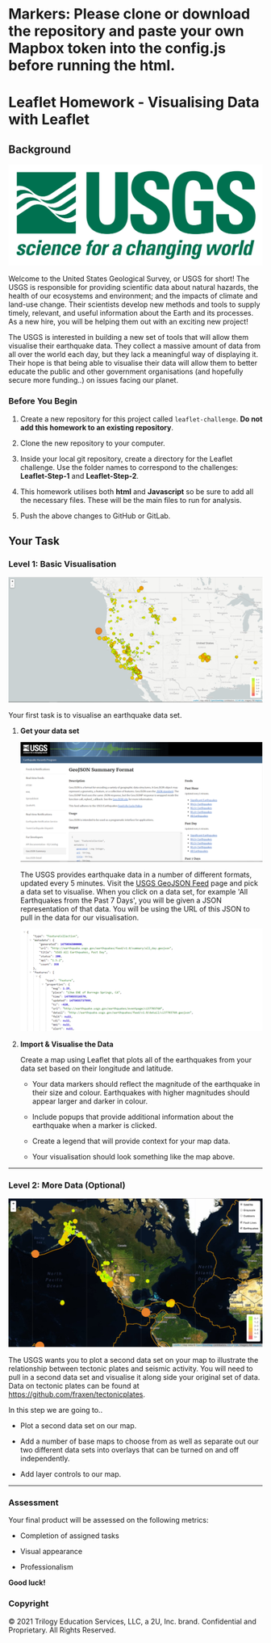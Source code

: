 # Markers: Please clone or download the repository and paste your own Mapbox token into the config.js before running the html.

# Leaflet Homework - Visualising Data with Leaflet

## Background

![1-Logo](Images/1-Logo.png)

Welcome to the United States Geological Survey, or USGS for short! The USGS is responsible for providing scientific data about natural hazards, the health of our ecosystems and environment; and the impacts of climate and land-use change. Their scientists develop new methods and tools to supply timely, relevant, and useful information about the Earth and its processes. As a new hire, you will be helping them out with an exciting new project!

The USGS is interested in building a new set of tools that will allow them visualise their earthquake data. They collect a massive amount of data from all over the world each day, but they lack a meaningful way of displaying it. Their hope is that being able to visualise their data will allow them to better educate the public and other government organisations (and hopefully secure more funding..) on issues facing our planet.

### Before You Begin

1. Create a new repository for this project called `leaflet-challenge`. **Do not add this homework to an existing repository**.

2. Clone the new repository to your computer.

3. Inside your local git repository, create a directory for the Leaflet challenge. Use the folder names to correspond to the challenges: **Leaflet-Step-1** and **Leaflet-Step-2**.

4. This homework utilises both **html** and **Javascript** so be sure to add all the necessary files. These will be the main files to run for analysis.

5. Push the above changes to GitHub or GitLab.

## Your Task

### Level 1: Basic Visualisation

![2-BasicMap](Images/2-BasicMap.png)

Your first task is to visualise an earthquake data set.

1. **Get your data set**

   ![3-Data](Images/3-Data.png)

   The USGS provides earthquake data in a number of different formats, updated every 5 minutes. Visit the [USGS GeoJSON Feed](http://earthquake.usgs.gov/earthquakes/feed/v1.0/geojson.php) page and pick a data set to visualise. When you click on a data set, for example 'All Earthquakes from the Past 7 Days', you will be given a JSON representation of that data. You will be using the URL of this JSON to pull in the data for our visualisation.

   ![4-JSON](Images/4-JSON.png)

2. **Import & Visualise the Data**

   Create a map using Leaflet that plots all of the earthquakes from your data set based on their longitude and latitude.

   * Your data markers should reflect the magnitude of the earthquake in their size and colour. Earthquakes with higher magnitudes should appear larger and darker in colour.

   * Include popups that provide additional information about the earthquake when a marker is clicked.

   * Create a legend that will provide context for your map data.

   * Your visualisation should look something like the map above.

- - -

### Level 2: More Data (Optional)

![5-Advanced](Images/5-Advanced.png)

The USGS wants you to plot a second data set on your map to illustrate the relationship between tectonic plates and seismic activity. You will need to pull in a second data set and visualise it along side your original set of data. Data on tectonic plates can be found at <https://github.com/fraxen/tectonicplates>.

In this step we are going to..

* Plot a second data set on our map.

* Add a number of base maps to choose from as well as separate out our two different data sets into overlays that can be turned on and off independently.

* Add layer controls to our map.

- - -

### Assessment

Your final product will be assessed on the following metrics:

* Completion of assigned tasks

* Visual appearance

* Professionalism

**Good luck!**

### Copyright

© 2021 Trilogy Education Services, LLC, a 2U, Inc. brand. Confidential and Proprietary. All Rights Reserved.
